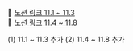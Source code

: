 🔗 [노션 링크 11.1 ~ 11.3](https://selective-scarer-9c2.notion.site/11-Next-js-13-18-ef610146a4834ef1970fededf9fd0be3?pvs=4)
<br/>
🔗 [노션 링크 11.4 ~ 11.8](https://selective-scarer-9c2.notion.site/11-Next-js-13-18-2-6e87424ac7e64be4b0188b98d7176f07?pvs=4)

(1) 11.1 ~ 11.3 추가
(2) 11.4 ~ 11.8 추가

